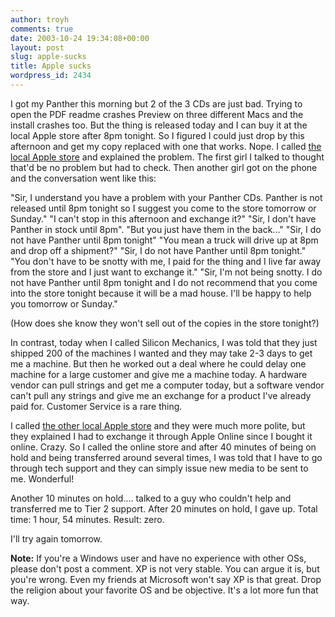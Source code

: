 ```yaml
---
author: troyh
comments: true
date: 2003-10-24 19:34:08+00:00
layout: post
slug: apple-sucks
title: Apple sucks
wordpress_id: 2434
---
```


I got my Panther this morning but 2 of the 3 CDs are just bad. Trying to open the PDF readme crashes Preview on three different Macs and the install crashes too. But the thing is released today and I can buy it at the local Apple store after 8pm tonight. So I figured I could just drop by this afternoon and get my copy replaced with one that works. Nope. I called [the local Apple store](http://www.apple.com/retail/universityvillage/) and explained the problem. The first girl I talked to thought that'd be no problem but had to check. Then another girl got on the phone and the conversation went like this:

"Sir, I understand you have a problem with your Panther CDs. Panther is not released until 8pm tonight so I suggest you come to the store tomorrow or Sunday."
"I can't stop in this afternoon and exchange it?"
"Sir, I don't have Panther in stock until 8pm".
"But you just have them in the back..."
"Sir, I do not have Panther until 8pm tonight"
"You mean a truck will drive up at 8pm and drop off a shipment?"
"Sir, I do not have Panther until 8pm tonight."
"You don't have to be snotty with me, I paid for the thing and I live far away from the store and I just want to exchange it."
"Sir, I'm not being snotty. I do not have Panther until 8pm tonight and I do  not recommend that you come into the store tonight because it will be a mad house. I'll be happy to help you tomorrow or Sunday."

(How does she know they won't sell out of the copies in the store tonight?)

In contrast, today when I called Silicon Mechanics, I was told that they just shipped 200 of the machines I wanted and they may take 2-3 days to get me a machine. But then he worked out a deal where he could delay one machine for a large customer and give me a machine today. A hardware vendor can pull strings and get me a computer today, but a software vendor can't pull any strings and give me an exchange for a product I've already paid for. Customer Service is a rare thing.

I called [the other local Apple store](http://www.apple.com/retail/bellevuesquare/) and they were much more polite, but they explained I had to exchange it through Apple Online since I bought it online. Crazy. So I called the online store and after 40 minutes of being on hold and being transferred around several times, I was told that I have to go through tech support and they can simply issue new media to be sent to me. Wonderful!

Another 10 minutes on hold.... talked to a guy who couldn't help and transferred me to Tier 2 support. After 20 minutes on hold, I gave up. Total time: 1 hour, 54 minutes. Result: zero.

I'll try again tomorrow.

**Note:** If you're a Windows user and have no experience with other OSs, please don't post a comment. XP is not very stable. You can argue it is, but you're wrong. Even my friends at Microsoft won't say XP is that great. Drop the religion about your favorite OS and be objective. It's a lot more fun that way.
